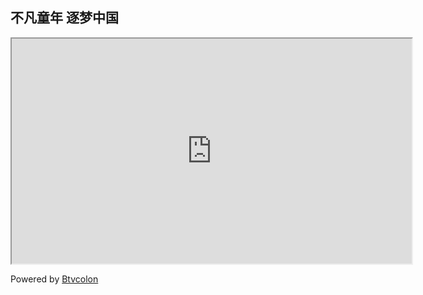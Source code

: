 ## 不凡童年 逐梦中国
<iframe src="https://humanchannel.github.io/m3u8-player/player/#https://data2.live.huoyinetwork.cn/live/room0007-eiwrbfdipuerfh.m3u8" width="640" height="360"></iframe>
<p>Powered by <a href="https://live.btvcolon.baivideo.site/live/room/0007/">Btvcolon</a></p>

